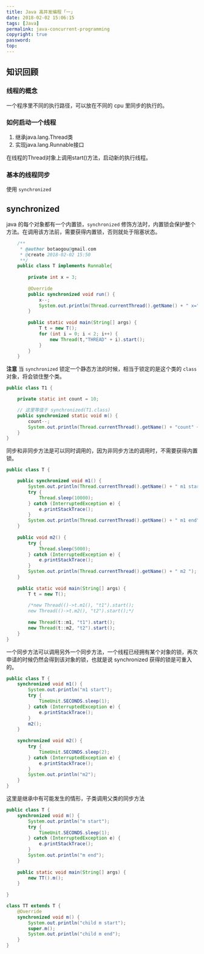```yaml
---
title: Java 高并发编程「一」
date: 2018-02-02 15:06:15
tags: [Java]
permalink: java-concurrent-programming
copyright: true
password:
top:
---
```


## 知识回顾
### 线程的概念
一个程序里不同的执行路径，可以放在不同的 cpu 里同步的执行的。
<!-- more -->

### 如何启动一个线程
1. 继承java.lang.Thread类
2. 实现java.lang.Runnable接口

在线程的Thread对象上调用start()方法，启动新的执行线程。
### 基本的线程同步
使用 `synchronized` 

## synchronized 
java 的每个对象都有一个内置锁，`synchronized` 修饰方法时，内置锁会保护整个方法。在调用该方法前，需要获得内置锁，否则就处于阻塞状态。
```java
    /**
     * @author botaogou@gmail.com
     * @create 2018-02-02 15:50
     **/
    public class T implements Runnable{
    
        private int x = 3;
    
        @Override
        public synchronized void run() {
            x--;
            System.out.println(Thread.currentThread().getName() + " x=" + x);
        }
    
        public static void main(String[] args) {
            T t = new T();
            for (int i = 0; i < 2; i++) {
                new Thread(t,"THREAD" + i).start();
            }
        }
    }
```

**注意**
当 `synchronized` 锁定一个静态方法的时候，相当于锁定的是这个类的 `class` 对象，将会锁住整个类。
```java
public class T1 {

    private static int count = 10;

    // 这里等值于 synchronized(T1.class)
    public synchronized static void m() {
        count--;
        System.out.println(Thread.currentThread().getName() + "count" + count);
    }
}
```

同步和非同步方法是可以同时调用的，因为非同步方法的调用时，不需要获得内置锁。
```java
public class T {

	public synchronized void m1() { 
		System.out.println(Thread.currentThread().getName() + " m1 start...");
		try {
			Thread.sleep(10000);
		} catch (InterruptedException e) {
			e.printStackTrace();
		}
		System.out.println(Thread.currentThread().getName() + " m1 end");
	}
	
	public void m2() {
		try {
			Thread.sleep(5000);
		} catch (InterruptedException e) {
			e.printStackTrace();
		}
		System.out.println(Thread.currentThread().getName() + " m2 ");
	}
	
	public static void main(String[] args) {
		T t = new T();
		
		/*new Thread(()->t.m1(), "t1").start();
		new Thread(()->t.m2(), "t2").start();*/
		
		new Thread(t::m1, "t1").start();
		new Thread(t::m2, "t2").start();
	}
}
```
 一个同步方法可以调用另外一个同步方法，一个线程已经拥有某个对象的锁，再次申请的时候仍然会得到该对象的锁，也就是说 synchronized 获得的锁是可重入的。
```java
public class T {
	synchronized void m1() {
		System.out.println("m1 start");
		try {
			TimeUnit.SECONDS.sleep(1);
		} catch (InterruptedException e) {
			e.printStackTrace();
		}
		m2();
	}
	
	synchronized void m2() {
		try {
			TimeUnit.SECONDS.sleep(2);
		} catch (InterruptedException e) {
			e.printStackTrace();
		}
		System.out.println("m2");
	}
}
```
这里是继承中有可能发生的情形，子类调用父类的同步方法
```java
public class T {
	synchronized void m() {
		System.out.println("m start");
		try {
			TimeUnit.SECONDS.sleep(1);
		} catch (InterruptedException e) {
			e.printStackTrace();
		}
		System.out.println("m end");
	}
	
	public static void main(String[] args) {
		new TT().m();
	}
	
}

class TT extends T {
	@Override
	synchronized void m() {
		System.out.println("child m start");
		super.m();
		System.out.println("child m end");
	}
}
```
